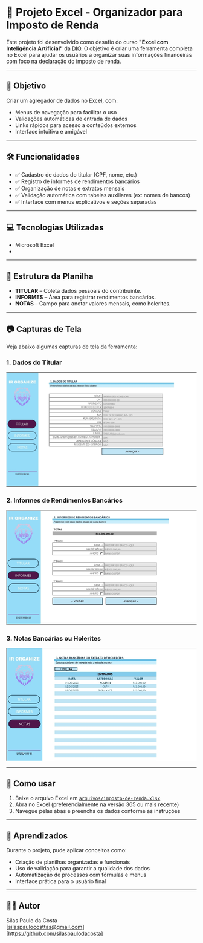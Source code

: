 # 🧾 Projeto Excel - Organizador para Imposto de Renda

Este projeto foi desenvolvido como desafio do curso **"Excel com Inteligência Artificial"** da [DIO](https://www.dio.me/). O objetivo é criar uma ferramenta completa no Excel para ajudar os usuários a organizar suas informações financeiras com foco na declaração do imposto de renda.

---

## 📌 Objetivo

Criar um agregador de dados no Excel, com:

- Menus de navegação para facilitar o uso  
- Validações automáticas de entrada de dados  
- Links rápidos para acesso a conteúdos externos  
- Interface intuitiva e amigável  

---

## 🛠️ Funcionalidades

- ✅ Cadastro de dados do titular (CPF, nome, etc.)  
- ✅ Registro de informes de rendimentos bancários  
- ✅ Organização de notas e extratos mensais  
- ✅ Validação automática com tabelas auxiliares (ex: nomes de bancos)  
- ✅ Interface com menus explicativos e seções separadas   

---

## 💻 Tecnologias Utilizadas

-  Microsoft Excel
-    


---

## 📂 Estrutura da Planilha

- **TITULAR** – Coleta dados pessoais do contribuinte.  
- **INFORMES** – Área para registrar rendimentos bancários.  
- **NOTAS** – Campo para anotar valores mensais, como holerites.  
 

---

## 📷 Capturas de Tela 

Veja abaixo algumas capturas de tela da ferramenta:



### 1. Dados do Titular
![Tela Titular](https://github.com/silaspaulodacosta/Tabela-imposto-de-renda-/blob/main/Imagens/tela%20-%20titular%20.jpg)

### 2. Informes de Rendimentos Bancários
![Tela Informes](https://github.com/silaspaulodacosta/Tabela-imposto-de-renda-/blob/main/Imagens/tela%20-%20informes%20.jpg)

### 3. Notas Bancárias ou Holerites
![Tela Notas](https://github.com/silaspaulodacosta/Tabela-imposto-de-renda-/blob/main/Imagens/tela%20-%20notas%20.jpg)
  

---

## 🚀 Como usar

1. Baixe o arquivo Excel em [`arquivos/imposto-de-renda.xlsx`](https://github.com/silaspaulodacosta/Tabela-imposto-de-renda-/raw/refs/heads/main/Arquivos/Tabela%20imposto%20de%20renda.xlsx)  
2. Abra no Excel (preferencialmente na versão 365 ou mais recente)  
3. Navegue pelas abas e preencha os dados conforme as instruções  

---

## 🧠 Aprendizados

Durante o projeto, pude aplicar conceitos como:

- Criação de planilhas organizadas e funcionais  
- Uso de validação para garantir a qualidade dos dados  
- Automatização de processos com fórmulas e menus  
- Interface prática para o usuário final  

---

## 👨‍💻 Autor

Silas Paulo da Costa  
[silaspaulocosttas@gmail.com]  
[https://github.com/silaspaulodacosta]
